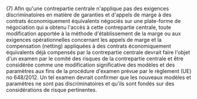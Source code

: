 (7) Afin qu'une contrepartie centrale n'applique pas des exigences discriminatoires en matière de garanties et d'appels de marge à des contrats économiquement équivalents négociés sur une plate-forme de négociation qui a obtenu l'accès à cette contrepartie centrale, toute modification apportée à la méthode d'établissement de la marge ou aux exigences opérationnelles concernant les appels de marge et la compensation (netting) appliquées à des contrats économiquement équivalents déjà compensés par la contrepartie centrale devrait faire l'objet d'un examen par le comité des risques de la contrepartie centrale et être considérée comme une modification significative des modèles et des paramètres aux fins de la procédure d'examen prévue par le règlement (UE) no 648/2012. Un tel examen devrait confirmer que les nouveaux modèles et paramètres ne sont pas discriminatoires et qu'ils sont fondés sur des considérations de risque pertinentes.
